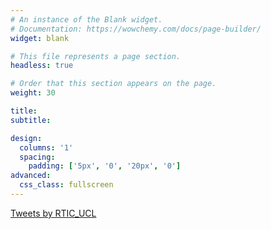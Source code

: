 ```yaml
---
# An instance of the Blank widget.
# Documentation: https://wowchemy.com/docs/page-builder/
widget: blank

# This file represents a page section.
headless: true

# Order that this section appears on the page.
weight: 30

title:
subtitle:

design:
  columns: '1'
  spacing:
    padding: ['5px', '0', '20px', '0']
advanced:
  css_class: fullscreen
---
```


<a class="twitter-timeline" href="https://twitter.com/RTIC_UCL?ref_src=twsrc%5Etfw">Tweets by RTIC_UCL</a> <script async src="https://platform.twitter.com/widgets.js" charset="utf-8"></script>
